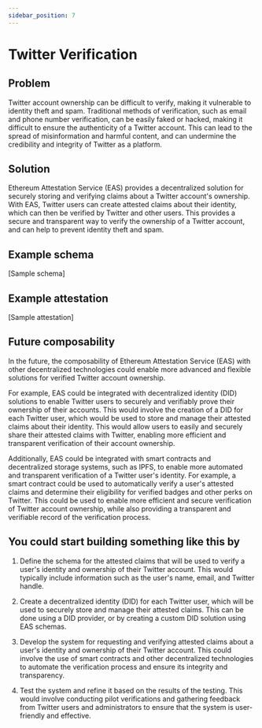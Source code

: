 ```yaml
---
sidebar_position: 7
---
```


# Twitter Verification

## Problem
Twitter account ownership can be difficult to verify, making it vulnerable to identity theft and spam. Traditional methods of verification, such as email and phone number verification, can be easily faked or hacked, making it difficult to ensure the authenticity of a Twitter account. This can lead to the spread of misinformation and harmful content, and can undermine the credibility and integrity of Twitter as a platform.

## Solution
Ethereum Attestation Service (EAS) provides a decentralized solution for securely storing and verifying claims about a Twitter account's ownership. With EAS, Twitter users can create attested claims about their identity, which can then be verified by Twitter and other users. This provides a secure and transparent way to verify the ownership of a Twitter account, and can help to prevent identity theft and spam.

## Example schema 
[Sample schema]

## Example attestation
[Sample attestation]


## Future composability
In the future, the composability of Ethereum Attestation Service (EAS) with other decentralized technologies could enable more advanced and flexible solutions for verified Twitter account ownership.

For example, EAS could be integrated with decentralized identity (DID) solutions to enable Twitter users to securely and verifiably prove their ownership of their accounts. This would involve the creation of a DID for each Twitter user, which would be used to store and manage their attested claims about their identity. This would allow users to easily and securely share their attested claims with Twitter, enabling more efficient and transparent verification of their account ownership.

Additionally, EAS could be integrated with smart contracts and decentralized storage systems, such as IPFS, to enable more automated and transparent verification of a Twitter user's identity. For example, a smart contract could be used to automatically verify a user's attested claims and determine their eligibility for verified badges and other perks on Twitter. This could be used to enable more efficient and secure verification of Twitter account ownership, while also providing a transparent and verifiable record of the verification process.

## You could start building something like this by

1. Define the schema for the attested claims that will be used to verify a user's identity and ownership of their Twitter account. This would typically include information such as the user's name, email, and Twitter handle.

2. Create a decentralized identity (DID) for each Twitter user, which will be used to securely store and manage their attested claims. This can be done using a DID provider, or by creating a custom DID solution using EAS schemas.

3. Develop the system for requesting and verifying attested claims about a user's identity and ownership of their Twitter account. This could involve the use of smart contracts and other decentralized technologies to automate the verification process and ensure its integrity and transparency.

4. Test the system and refine it based on the results of the testing. This would involve conducting pilot verifications and gathering feedback from Twitter users and administrators to ensure that the system is user-friendly and effective.